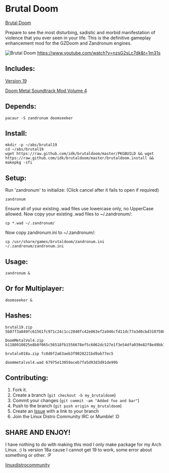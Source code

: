 Brutal Doom
===========

[Brutal Doom][8]

Prepare to see the most disturbing, sadistic and morbid manifestation of violence that you ever seen in your life. This is the definitive gameplay enhancement mod for the GZDoom and Zandronum engines.

![Brutal Doom](https://raw.github.com/idk/brutaldoom/master/cover.jpg)
https://www.youtube.com/watch?v=nzsG2sLc7dk&t=1m31s

Includes:
---------

[Version 19][9]

[Doom Metal Soundtrack Mod Volume 4][10]

Depends:
--------

    pacaur -S zandronum doomseeker

Install:
--------

	mkdir -p ~/abs/brutal19
	cd ~/abs/brutal19
    wget https://raw.github.com/idk/brutaldoom/master/PKGBUILD && wget https://raw.github.com/idk/brutaldoom/master/brutaldoom.install && makepkg -sfi

Setup:
------

Run 'zandronum' to initialize: (Click cancel after it fails to open if required)

    zandronum

Ensure all of your existing .wad files use lowercase only, no UpperCase allowed.
Now copy your existing .wad files to ~/.zandronum/:
    
    cp *.wad ~/.zandronum/

Now copy zandronum.ini to ~/.zandronum/:

    cp /usr/share/games/brutaldoom/zandronum.ini ~/.zandronum/zandronum.ini

Usage:
------

    zandronum &

Or for Multiplayer:
-------------------

    doomseeker &

Hashes:
-------

	brutal19.zip 5b87f3a849fc61561fc971c24c1cc2840fc42e063ef2a946cfd11dc77a3d0cbd310750836f2b1b8be86e1c3211a1b426447ef2917caef3adc8cbef50f6f321b2

	DoomMetalVol4.zip b1180910025e8b8f065c56518fb1556678ef5c6062dc527e1f3e54dfa039e82f8e49bb1997ccf06a07e451576fbe35c321773eb7dbb7f62b1654b59cb9e07f32

    brutalv018a.zip fc0d6f2a63aeb3f9028221bd9ab77ec5
    
    doommetalvol4.wad 67975e13059aceb7fa5d93d3d91de99b

Contributing:
-------------

1. Fork it.
2. Create a branch (`git checkout -b my_brutaldoom`)
3. Commit your changes (`git commit -am "Added foo and bar"`)
4. Push to the branch (`git push origin my_brutaldoom`)
5. Create an [Issue][7] with a link to your branch
6. Join the Linux Distro Community IRC or Mumble! :D

SHARE AND ENJOY!
----------------

I have nothing to do with making this mod I only make package for my Arch Linux. :)
 Is version 18a cause I cannot get 19 to work, some error about something or other. :P

[linuxdistrocommunity][6]


[6]: http://www.linuxdistrocommunity.com
[7]: https://github.com/idk/brutaldoom/issues
[8]: http://www.moddb.com/mods/brutal-doom
[9]: http://www.moddb.com/downloads/brutal-doom-version-181
[10]: http://www.moddb.com/mods/brutal-doom/downloads/doom-metal-soundtrack-mod-volume-4